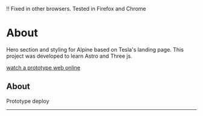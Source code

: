 !! Fixed in other browsers. Tested in Firefox and Chrome

# About
Hero section and styling for Alpine based on Tesla's landing page.
This project was developed to learn Astro and Three js.

[watch a prototype web online](https://first-three-23.netlify.app/)

## About
Prototype deploy

------------------------------------------------------------------------------------
